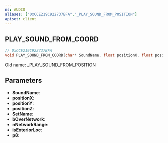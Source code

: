 ```yaml
---
ns: AUDIO
aliases: ["0xCCE219C922737BFA","_PLAY_SOUND_FROM_POSITION"]
apiset: client
---
```

## PLAY_SOUND_FROM_COORD

```c
// 0xCCE219C922737BFA
void PLAY_SOUND_FROM_COORD(char* SoundName, float positionX, float positionY, float positionZ, char* SetName, BOOL bOverNetwork, int nNetworkRange, BOOL isExteriorLoc, int p8);
```

Old name: _PLAY_SOUND_FROM_POSITION

## Parameters
* **SoundName**:
* **positionX**:
* **positionY**:
* **positionZ**:
* **SetName**:
* **bOverNetwork**:
* **nNetworkRange**:
* **isExteriorLoc**:
* **p8**: